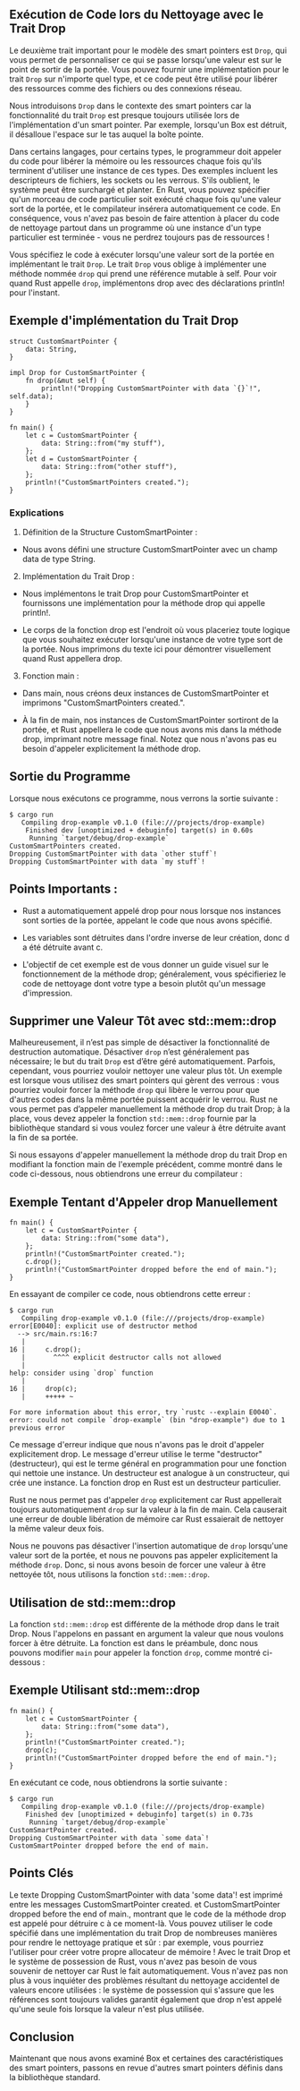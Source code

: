 ## Exécution de Code lors du Nettoyage avec le Trait Drop
Le deuxième trait important pour le modèle des smart pointers est `Drop`, qui vous permet de personnaliser ce qui se passe lorsqu'une valeur est sur le point de sortir de la portée. Vous pouvez fournir une implémentation pour le trait `Drop` sur n'importe quel type, et ce code peut être utilisé pour libérer des ressources comme des fichiers ou des connexions réseau.

Nous introduisons `Drop` dans le contexte des smart pointers car la fonctionnalité du trait `Drop` est presque toujours utilisée lors de l'implémentation d'un smart pointer. Par exemple, lorsqu'un Box<T> est détruit, il désalloue l'espace sur le tas auquel la boîte pointe.

Dans certains langages, pour certains types, le programmeur doit appeler du code pour libérer la mémoire ou les ressources chaque fois qu'ils terminent d'utiliser une instance de ces types. Des exemples incluent les descripteurs de fichiers, les sockets ou les verrous. S'ils oublient, le système peut être surchargé et planter. En Rust, vous pouvez spécifier qu'un morceau de code particulier soit exécuté chaque fois qu'une valeur sort de la portée, et le compilateur insérera automatiquement ce code. En conséquence, vous n'avez pas besoin de faire attention à placer du code de nettoyage partout dans un programme où une instance d'un type particulier est terminée - vous ne perdrez toujours pas de ressources !

Vous spécifiez le code à exécuter lorsqu'une valeur sort de la portée en implémentant le trait `Drop`. Le trait `Drop` vous oblige à implémenter une méthode nommée `drop` qui prend une référence mutable à self. Pour voir quand Rust appelle `drop`, implémentons drop avec des déclarations println! pour l'instant.

## Exemple d'implémentation du Trait Drop
```
struct CustomSmartPointer {
    data: String,
}

impl Drop for CustomSmartPointer {
    fn drop(&mut self) {
        println!("Dropping CustomSmartPointer with data `{}`!", self.data);
    }
}

fn main() {
    let c = CustomSmartPointer {
        data: String::from("my stuff"),
    };
    let d = CustomSmartPointer {
        data: String::from("other stuff"),
    };
    println!("CustomSmartPointers created.");
}
```
### Explications  
1. Définition de la Structure CustomSmartPointer :  

- Nous avons défini une structure CustomSmartPointer avec un champ data de type String.  

2. Implémentation du Trait Drop :  

- Nous implémentons le trait Drop pour CustomSmartPointer et fournissons une implémentation pour la méthode drop qui appelle println!.  

- Le corps de la fonction drop est l'endroit où vous placeriez toute logique que vous souhaitez exécuter lorsqu'une instance de votre type sort de la portée. Nous imprimons du texte ici pour démontrer visuellement quand Rust appellera drop.
3. Fonction main :  

- Dans main, nous créons deux instances de CustomSmartPointer et imprimons "CustomSmartPointers created.".  

- À la fin de main, nos instances de CustomSmartPointer sortiront de la portée, et Rust appellera le code que nous avons mis dans la méthode drop, imprimant notre message final. Notez que nous n'avons pas eu besoin d'appeler explicitement la méthode drop.
## Sortie du Programme
Lorsque nous exécutons ce programme, nous verrons la sortie suivante :
```
$ cargo run
   Compiling drop-example v0.1.0 (file:///projects/drop-example)
    Finished dev [unoptimized + debuginfo] target(s) in 0.60s
     Running `target/debug/drop-example`
CustomSmartPointers created.
Dropping CustomSmartPointer with data `other stuff`!
Dropping CustomSmartPointer with data `my stuff`!
```
## Points Importants :  

- Rust a automatiquement appelé drop pour nous lorsque nos instances sont sorties de la portée, appelant le code que nous avons spécifié.  

- Les variables sont détruites dans l'ordre inverse de leur création, donc d a été détruite avant c.  

- L'objectif de cet exemple est de vous donner un guide visuel sur le fonctionnement de la méthode drop; généralement, vous spécifieriez le code de nettoyage dont votre type a besoin plutôt qu'un message d'impression.
## Supprimer une Valeur Tôt avec std::mem::drop
Malheureusement, il n’est pas simple de désactiver la fonctionnalité de destruction automatique. Désactiver `drop` n’est généralement pas nécessaire; le but du trait `Drop` est d’être géré automatiquement. Parfois, cependant, vous pourriez vouloir nettoyer une valeur plus tôt. Un exemple est lorsque vous utilisez des smart pointers qui gèrent des verrous : vous pourriez vouloir forcer la méthode `drop` qui libère le verrou pour que d'autres codes dans la même portée puissent acquérir le verrou. Rust ne vous permet pas d’appeler manuellement la méthode drop du trait Drop; à la place, vous devez appeler la fonction `std::mem::drop` fournie par la bibliothèque standard si vous voulez forcer une valeur à être détruite avant la fin de sa portée.

Si nous essayons d'appeler manuellement la méthode drop du trait Drop en modifiant la fonction main de l'exemple précédent, comme montré dans le code ci-dessous, nous obtiendrons une erreur du compilateur :

## Exemple Tentant d'Appeler drop Manuellement
```
fn main() {
    let c = CustomSmartPointer {
        data: String::from("some data"),
    };
    println!("CustomSmartPointer created.");
    c.drop();
    println!("CustomSmartPointer dropped before the end of main.");
}
```
En essayant de compiler ce code, nous obtiendrons cette erreur :
```
$ cargo run
   Compiling drop-example v0.1.0 (file:///projects/drop-example)
error[E0040]: explicit use of destructor method
  --> src/main.rs:16:7
   |
16 |     c.drop();
   |       ^^^^ explicit destructor calls not allowed
   |
help: consider using `drop` function
   |
16 |     drop(c);
   |     +++++ ~

For more information about this error, try `rustc --explain E0040`.
error: could not compile `drop-example` (bin "drop-example") due to 1 previous error
```
Ce message d'erreur indique que nous n'avons pas le droit d'appeler explicitement drop. Le message d'erreur utilise le terme "destructor" (destructeur), qui est le terme général en programmation pour une fonction qui nettoie une instance. Un destructeur est analogue à un constructeur, qui crée une instance. La fonction drop en Rust est un destructeur particulier.

Rust ne nous permet pas d'appeler `drop` explicitement car Rust appellerait toujours automatiquement `drop` sur la valeur à la fin de main. Cela causerait une erreur de double libération de mémoire car Rust essaierait de nettoyer la même valeur deux fois.

Nous ne pouvons pas désactiver l'insertion automatique de `drop` lorsqu'une valeur sort de la portée, et nous ne pouvons pas appeler explicitement la méthode `drop`. Donc, si nous avons besoin de forcer une valeur à être nettoyée tôt, nous utilisons la fonction `std::mem::drop`.

## Utilisation de std::mem::drop
La fonction `std::mem::drop` est différente de la méthode drop dans le trait Drop. Nous l'appelons en passant en argument la valeur que nous voulons forcer à être détruite. La fonction est dans le préambule, donc nous pouvons modifier `main` pour appeler la fonction `drop`, comme montré ci-dessous :

## Exemple Utilisant std::mem::drop
```
fn main() {
    let c = CustomSmartPointer {
        data: String::from("some data"),
    };
    println!("CustomSmartPointer created.");
    drop(c);
    println!("CustomSmartPointer dropped before the end of main.");
}
```
En exécutant ce code, nous obtiendrons la sortie suivante :
```
$ cargo run
   Compiling drop-example v0.1.0 (file:///projects/drop-example)
    Finished dev [unoptimized + debuginfo] target(s) in 0.73s
     Running `target/debug/drop-example`
CustomSmartPointer created.
Dropping CustomSmartPointer with data `some data`!
CustomSmartPointer dropped before the end of main.
```
## Points Clés
Le texte Dropping CustomSmartPointer with data 'some data'! est imprimé entre les messages CustomSmartPointer created. et CustomSmartPointer dropped before the end of main., montrant que le code de la méthode drop est appelé pour détruire c à ce moment-là.
Vous pouvez utiliser le code spécifié dans une implémentation du trait Drop de nombreuses manières pour rendre le nettoyage pratique et sûr : par exemple, vous pourriez l'utiliser pour créer votre propre allocateur de mémoire ! Avec le trait Drop et le système de possession de Rust, vous n'avez pas besoin de vous souvenir de nettoyer car Rust le fait automatiquement.
Vous n'avez pas non plus à vous inquiéter des problèmes résultant du nettoyage accidentel de valeurs encore utilisées : le système de possession qui s'assure que les références sont toujours valides garantit également que drop n'est appelé qu'une seule fois lorsque la valeur n'est plus utilisée.
## Conclusion
Maintenant que nous avons examiné Box<T> et certaines des caractéristiques des smart pointers, passons en revue d'autres smart pointers définis dans la bibliothèque standard.